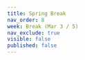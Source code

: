 ```yaml
---
title: Spring Break
nav_order: 8
week: Break (Mar 3 / 5)
nav_exclude: true
visible: false
published: false
---
```

